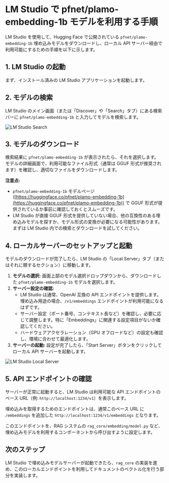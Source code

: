 # LM Studio で pfnet/plamo-embedding-1b モデルを利用する手順

LM Studio を使用して、Hugging Face で公開されている `pfnet/plamo-embedding-1b` 埋め込みモデルをダウンロードし、ローカル API サーバー経由で利用可能にするための手順を以下に示します。

## 1. LM Studio の起動

まず、インストール済みの LM Studio アプリケーションを起動します。

## 2. モデルの検索

LM Studio のメイン画面（または「Discover」や「Search」タブ）にある検索バーに `pfnet/plamo-embedding-1b` と入力してモデルを検索します。

![LM Studio Search](https://lmstudio.ai/images/docs/search.png) <!-- 画像はLM Studio公式ドキュメントより引用 -->

## 3. モデルのダウンロード

検索結果に `pfnet/plamo-embedding-1b` が表示されたら、それを選択します。
モデルの詳細画面で、利用可能なファイル形式（通常は GGUF 形式が推奨されます）を確認し、適切なファイルをダウンロードします。

**注意点:**
-   `pfnet/plamo-embedding-1b` モデルページ ([https://huggingface.co/pfnet/plamo-embedding-1b](https://huggingface.co/pfnet/plamo-embedding-1b)) で GGUF 形式が提供されているか事前に確認しておくとスムーズです。
-   LM Studio が直接 GGUF 形式を提供していない場合、他の互換性のある埋め込みモデルを探すか、モデル形式の変換が必要になる可能性があります。まずは LM Studio 内での検索とダウンロードを試してください。

## 4. ローカルサーバーのセットアップと起動

モデルのダウンロードが完了したら、LM Studio の「Local Server」タブ（またはそれに類するセクション）に移動します。

1.  **モデルの選択:** 画面上部のモデル選択ドロップダウンから、ダウンロードした `pfnet/plamo-embedding-1b` モデルを選択します。
2.  **サーバー設定の確認:**
    -   LM Studio は通常、OpenAI 互換の API エンドポイントを提供します。埋め込み用途の場合、`/v1/embeddings` エンドポイントが利用可能になるはずです。
    -   サーバー設定（ポート番号、コンテキスト長など）を確認し、必要に応じて調整します。特に「Embeddings」に関連する設定項目がないか確認してください。
    -   ハードウェアアクセラレーション（GPU オフロードなど）の設定も確認し、環境に合わせて最適化します。
3.  **サーバーの起動:** 設定が完了したら、「Start Server」ボタンをクリックしてローカル API サーバーを起動します。

![LM Studio Local Server](https://lmstudio.ai/images/docs/local-server.png) <!-- 画像はLM Studio公式ドキュメントより引用 -->

## 5. API エンドポイントの確認

サーバーが正常に起動すると、LM Studio は利用可能な API エンドポイントのベース URL（例: `http://localhost:1234/v1`）を表示します。

埋め込みを取得するためのエンドポイントは、通常このベース URL に `/embeddings` を追加した `http://localhost:1234/v1/embeddings` となります。

このエンドポイントを、RAG システムの `rag_core/embedding/model.py` など、埋め込みモデルを利用するコンポーネントから呼び出すように設定します。

## 次のステップ

LM Studio で埋め込みモデルサーバーが起動できたら、`rag_core` の実装を進め、このローカルエンドポイントを利用してドキュメントのベクトル化を行う部分を実装します。
